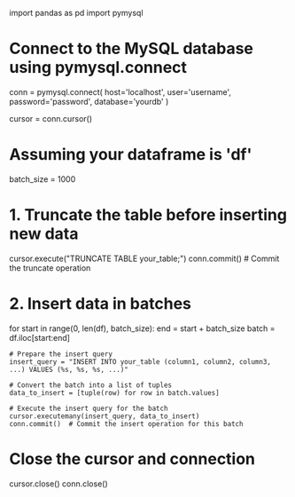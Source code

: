 import pandas as pd
import pymysql

# Connect to the MySQL database using pymysql.connect
conn = pymysql.connect(
    host='localhost',
    user='username',
    password='password',
    database='yourdb'
)

cursor = conn.cursor()

# Assuming your dataframe is 'df'
batch_size = 1000

# 1. Truncate the table before inserting new data
cursor.execute("TRUNCATE TABLE your_table;")
conn.commit()  # Commit the truncate operation

# 2. Insert data in batches
for start in range(0, len(df), batch_size):
    end = start + batch_size
    batch = df.iloc[start:end]
    
    # Prepare the insert query
    insert_query = "INSERT INTO your_table (column1, column2, column3, ...) VALUES (%s, %s, %s, ...)"
    
    # Convert the batch into a list of tuples
    data_to_insert = [tuple(row) for row in batch.values]
    
    # Execute the insert query for the batch
    cursor.executemany(insert_query, data_to_insert)
    conn.commit()  # Commit the insert operation for this batch

# Close the cursor and connection
cursor.close()
conn.close()
